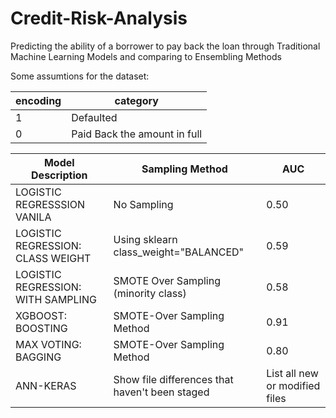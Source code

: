 # Credit-Risk-Analysis
Predicting the ability of a borrower to pay back the loan through Traditional Machine Learning Models and comparing to Ensembling Methods 

Some assumtions for the dataset:

| encoding | category |
| --- | --- |
|1| Defaulted |
|0| Paid Back the amount in full |


| Model Description | Sampling Method | AUC | 
| --- | --- | --- |
| LOGISTIC REGRESSSION VANILA | No Sampling | 0.50 |
| LOGISTIC REGRESSION: CLASS WEIGHT | Using sklearn class_weight="BALANCED" | 0.59 |
| LOGISTIC REGRESSION: WITH SAMPLING | SMOTE Over Sampling (minority class) | 0.58 |
| XGBOOST: BOOSTING | SMOTE-Over Sampling Method | 0.91 |
| MAX VOTING: BAGGING | SMOTE-Over Sampling Method | 0.80 |
| ANN-KERAS | Show file differences that haven't been staged | List all new or modified files |
